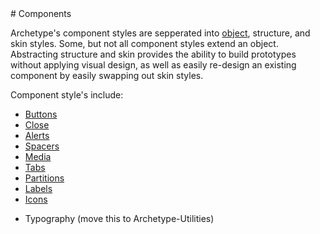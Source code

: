 <section class="copy">
# Components

Archetype's component styles are sepperated into [object](), structure, and skin styles.  Some, but not all component styles extend an object. Abstracting structure and skin provides the ability to build prototypes without applying visual design, as well as easily re-design an existing component by easily swapping out skin styles.

Component style's include:
<ul>
  <li><a href="/components/buttons.html">Buttons</a></li>
  <li><a href="/components/close.html">Close</a></li>
  <li><a href="/components/alerts.html">Alerts</a></li>
  <li><a href="/components/spacers.html">Spacers</a></li>
  <li><a href="/components/media.html">Media</a></li>
  <li><a href="/components/tabs.html">Tabs</a></li>
  <li><a href="/components/partitions.html">Partitions</a></li>
  <li><a href="/components/labels.html">Labels</a></li>
  <li><a href="/components/icons.html">Icons</a></li>
</ul>


* Typography (move this to Archetype-Utilities)

</section>
